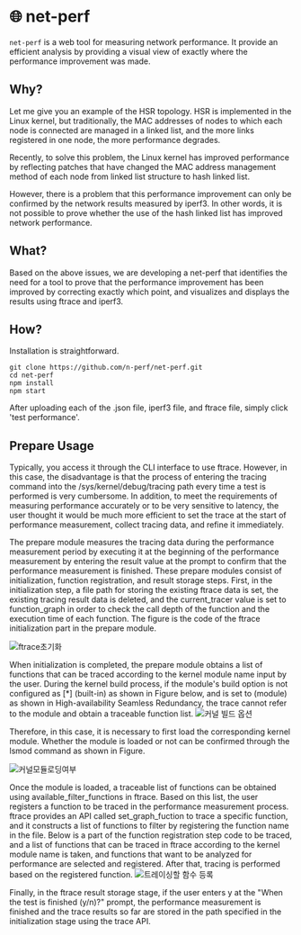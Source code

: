 # 🌐 net-perf

`net-perf` is a web tool for measuring network performance.
It provide an efficient analysis by providing a visual view of exactly where the performance improvement was made.


## Why?

Let me give you an example of the HSR topology. HSR is implemented in the Linux kernel, but traditionally, the MAC addresses of nodes to which each node is connected are managed in a linked list, and the more links registered in one node, the more performance degrades.

Recently, to solve this problem, the Linux kernel has improved performance by reflecting patches that have changed the MAC address management method of each node from linked list structure to hash linked list.

However, there is a problem that this performance improvement can only be confirmed by the network results measured by iperf3. In other words, it is not possible to prove whether the use of the hash linked list has improved network performance.


## What?

Based on the above issues, we are developing a net-perf that identifies the need for a tool to prove that the performance improvement has been improved by correcting exactly which point, and visualizes and displays the results using ftrace and iperf3.

## How?

Installation is straightforward.

```shell
git clone https://github.com/n-perf/net-perf.git
cd net-perf
npm install
npm start
```
After uploading each of the .json file, iperf3 file, and ftrace file, simply click 'test performance'.

## Prepare Usage
Typically, you access it through the CLI interface to use ftrace. However, in this case, the disadvantage is that the process of entering the tracing command into the /sys/kernel/debug/tracing path every time a test is performed is very cumbersome. In addition, to meet the requirements of measuring performance accurately or to be very sensitive to latency, the user thought it would be much more efficient to set the trace at the start of performance measurement, collect tracing data, and refine it immediately.

The prepare module measures the tracing data during the performance measurement period by executing it at the beginning of the performance measurement by entering the result value at the prompt to confirm that the performance measurement is finished. These prepare modules consist of initialization, function registration, and result storage steps. First, in the initialization step, a file path for storing the existing ftrace data is set, the existing tracing result data is deleted, and the current_tracer value is set to function_graph in order to check the call depth of the function and the execution time of each function. The figure is the code of the ftrace initialization part in the prepare module.

![ftrace초기화](https://user-images.githubusercontent.com/61650992/170805714-30667ed8-f65b-4e2c-8d3f-3e42b1369364.png)

When initialization is completed, the prepare module obtains a list of functions that can be traced according to the kernel module name input by the user. 
During the kernel build process, if the module's build option is not configured as [*] (built-in) as shown in Figure below, and is set to <M> (module) as shown in High-availability Seamless Redundancy, the trace cannot refer to the module and obtain a traceable function list.
  ![커널 빌드 옵션](https://user-images.githubusercontent.com/61650992/170805882-063c2e3d-d9eb-4b00-9299-910148445236.png)
  
Therefore, in this case, it is necessary to first load the corresponding kernel module. Whether the module is loaded or not can be confirmed through the lsmod command as shown in Figure.

  ![커널모듈로딩여부](https://user-images.githubusercontent.com/61650992/170806168-aba6d751-68ea-4dda-90cf-867685a1b5af.png)
  
  Once the module is loaded, a traceable list of functions can be obtained using available_filter_functions in ftrace. Based on this list, the user registers a function to be traced in the performance measurement process. ftrace provides an API called set_graph_fuction to trace a specific function, and it constructs a list of functions to filter by registering the function name in the file. Below is a part of the function registration step code to be traced, and a list of functions that can be traced in ftrace according to the kernel module name is taken, and functions that want to be analyzed for performance are selected and registered. After that, tracing is performed based on the registered function.
![트레이싱할 함수 등록](https://user-images.githubusercontent.com/61650992/170806422-5199566b-8dc0-490f-bc06-3d4fd6bfdd4e.png)
  
Finally, in the ftrace result storage stage, if the user enters y at the "When the test is finished (y/n)?" prompt, the performance measurement is finished and the trace results so far are stored in the path specified in the initialization stage using the trace API.


  
 

